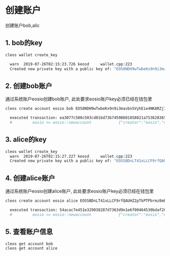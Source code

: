 # 创建账户

创建账户bob,alic

## 1. bob的key

```bash
cleos wallet create_key

  warn  2019-07-26T02:15:23.726 keosd     wallet.cpp:223                save_wallet_file     ] saving wallet to file /root/eosio-wallet/./default.wallet
  Created new private key with a public key of: "EOS8NDH9wTwbeKx9n9i3mavbnSVyhEie4NKARZj7Wy1bBxtS1k7q2"
```

## 2. 创建bob账户

通过系统账户eosio创建bob账户, 此处要求eosio账户key必须已经在钱包里

```bash
cleos create account eosio bob EOS8NDH9wTwbeKx9n9i3mavbnSVyhEie4NKARZj7Wy1bBxtS1k7q2

  executed transaction: ea3077c580c503cd01bd73b74598601058021a75362836576483b2c313336d75  200 bytes  139 us
  #         eosio <= eosio::newaccount            {"creator":"eosio","name":"bob","owner":{"threshold":1,"keys":[{"key":"EOS8NDH9wTwbeKx9n9i3mavbnSVyh...
```

## 3. alice的key

```bash
cleos wallet create_key
  warn  2019-07-26T02:15:27.227 keosd     wallet.cpp:223                save_wallet_file     ] saving wallet to file /root/eosio-wallet/./default.wallet
  Created new private key with a public key of: "EOS5BDnLT41xLLCF9rfQAUHZ2pTkPTPbrmz8mBJQKTb2WAYM9Fgqy"
```

## 4. 创建alice账户

通过系统账户eosio创建alice账户, 此处要求eosio账户key必须已经在钱包里

```bash
cleos create account eosio alice EOS5BDnLT41xLLCF9rfQAUHZ2pTkPTPbrmz8mBJQKTb2WAYM9Fgqy

  executed transaction: 54acac7e451e329038287d7363d9e1e6f00464530bdaf201e7f678267de83b5c  200 bytes  316 us
  #         eosio <= eosio::newaccount            {"creator":"eosio","name":"alice","owner":{"threshold":1,"keys":[{"key":"EOS5BDnLT41xLLCF9rfQAUHZ2pT...
```

## 5. 查看账户信息

```bash
cleos get account bob
cleos get account alice
```
